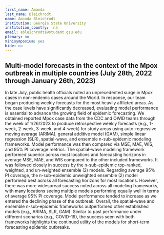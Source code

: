 ```yaml
---
first_name: Amanda
last_name: Bleichrodt
name: Amanda Bleichrodt
institution: Georgia State University
institution_country: .na
email: ableichrodt1@student.gsu.edu
plenary: no
minisymposium: yes
hide: no
---
```


## Multi-model forecasts in the context of the Mpox outbreak in multiple countries (July 28th, 2022 through January 26th, 2023)

In late July, public health officials noted an unprecedented surge in Mpox cases in non-endemic cases around the World. In response, our team began producing weekly forecasts for the most heavily afflicted areas. As the case levels have significantly decreased, evaluating model performance is essential to advance the growing field of epidemic forecasting. We obtained reported Mpox case data from the CDC and OWID teams through the week of 1/26/2023 to produce retrospective weekly forecasts (e.g., 1-week, 2-week, 3-week, and 4-week) for study areas using auto-regressive moving average (ARIMA), general additive model (GAM), simple linear regression (SLR), spatial-wave, and ensemble n-sub-epidemic modeling frameworks. Model performance was then compared via MSE, MAE, WIS, and 95% PI coverage metrics. The spatial-wave modeling framework performed superior across most locations and forecasting horizons in average MSE, MAE, and WIS compared to the other included frameworks. It was followed closely in success by the n-sub-epidemic top-ranked, weighted, and un-weighted ensemble (2) models. Regarding average 95% PI coverage, the n-sub-epidemic unweighted ensemble (2) model performed best across all forecasting horizons for most locations. However, there was more widespread success noted across all modeling frameworks, with many locations seeing multiple models performing equally well in terms of average 95% PI coverage. Model performance tended to increase as we entered the declining phase of the outbreak. Overall, the spatial-wave and ensemble n-sub-epidemic frameworks outperformed other established models (e.g., ARIMA, SLR, GAM). Similar to past performance under different scenarios (e.g., COVID-19), the success seen with both frameworks highlights the continued utility of the models for short-term forecasting epidemic outbreaks.


